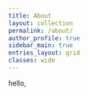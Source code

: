 ```yaml
---
title: About
layout: collection
permalink: /about/
author_profile: true
sidebar_main: true
entries_layout: grid
classes: wide
---
```


hello,